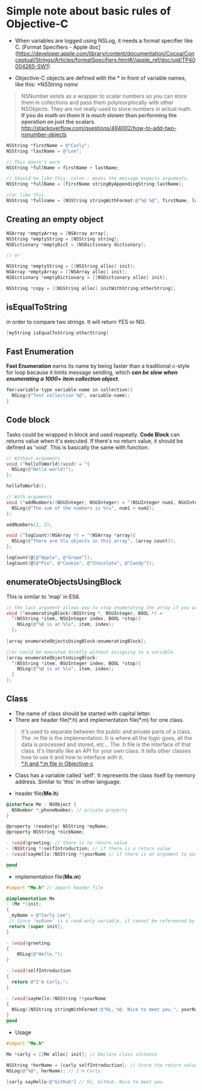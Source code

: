 # Simple note about basic rules of Objective-C 

- When variables are logged using NSLog, it needs a format specifier like C.
[Format Specifiers - Apple doc] (https://developer.apple.com/library/content/documentation/Cocoa/Conceptual/Strings/Articles/formatSpecifiers.html#//apple_ref/doc/uid/TP40004265-SW1)

- Objective-C objects are defined with the * in front of variable names, like this: *NSString *name*

> NSNumber exists as a wrapper to scalar numbers so you can store them in collections and pass them polymorphically with other NSObjects. They are not really used to store numbers in actual math. **If you do math on them it is much slower than performing the operation on just the scalars**. http://stackoverflow.com/questions/494002/how-to-add-two-nsnumber-objects

```objective-c
NSString *firstName = @"Carly";
NSString *lastName = @"Lee";

// This doesn't work 
NSString *fullName = firstName + lastName;

// Should be like this. colon : means the message expects arguments.
NSString *fullName = [firstName stringByAppendingString:lastName];

//or like this 
NSString *fullname = [NSString stringWithFormat:@"%@ %@", firstName, lastName];
```

## Creating an empty object 

```objective-c
NSArray *emptyArray = [NSArray array];
NSString *emptyString = [NSString string];
NSDictionary *emptyDict = [NSDictionary dictionary];

// or

NSString *emptyString = [[NSString alloc] init];
NSArray *emptyArray = [[NSArray alloc] init];
NSDictionary *emptyDictionary = [[NSDictionary alloc] init];

NSString *copy = [[NSString alloc] initWithString:otherString];
```

## isEqualToString 
in order to compare two strings. It will return YES or NO.

```objective-c
[myString isEqualToString:otherString]
```

## Fast Enumeration 
**Fast Enumeration** earns its name by being faster than a traditional c-style for loop because it limits message sending, which **_can be slow when enumerating a 1000+ item collection object_**. 

```objective-c
for(variable-type variable-name in collection){
  NSLog(@"Test collection %@", variable-name);
}
```

## Code block
Tasks could be wrapped in block and used reapeatly. 
**Code Block** can returns value when it's executed. If there's no return value, it should be defined as 'void'.
This is basically the same with function.

```objective-c
// Without arguments
void (^helloToWorld)(void) = ^{
  NSLog(@"Hello world!");
};

helloToWorld();

// With arguments
void (^addNumbers)(NSUInteger, NSUInteger) = ^(NSUInteger num1, NSUInteger num2){
  NSLog(@"The sum of the numbers is %lu", num1 + num2);
};

addNumbers(2, 2);

void (^logCount)(NSArray *) = ^(NSArray *array){
  NSLog(@"There are %lu objects in this array", [array count]);
};

logCount(@[@"Apple", @"Grape"]);
logCount(@[@"Pie", @"Cookie", @"Chocolate", @"Candy"]);

```

## enumerateObjectsUsingBlock
This is similar to 'map' in ES6.

```objective-c
// the last argument allows you to stop enumerating the array if you want.
void (^enumeratingBlock)(NSString *, NSUInteger, BOOL *) = 
  ^(NSString *item, NSUInteger index, BOOL *stop){
    NSLog(@"%@ is at %lu", item, index); 
  };
                         
[array enumerateObjectsUsingBlock:enumeratingBlock];

//or could be executed diretly without assigning to a variable. 
[array enumerateObjectsUsingBlock:
  ^(NSString *item, NSUInteger index, BOOL *stop){
    NSLog(@"%@ is at %lu", item, index);  
  }
];

```

## Class
- The name of class should be started with capital letter.
- There are header file(\*.h) and implementation file(*.m) for one class. 
> It's used to separate between the public and private parts of a class. The .m file is the implementation. It is where all the logic goes, all the data is processed and stored, etc... The .h file is the interface of that class. It's literally like an API for your own class. It tells other classes how to use it and how to interface with it.  
[*.h and *.m file in Objective-c](http://stackoverflow.com/questions/17558210/h-and-m-files-in-objective-c)
- Class has a variable called 'self'. It represents the class itself by memory address. Similar to 'this' in other language.

- header file(**Me.h**)
```objective-c
@interface Me : NSObject {
  NSNumber *_phoneNumber; // private property
}

@property (readonly) NSString *myName; 
@property NSString *nickName;

- (void)greeting; // there is no return value 
- (NSString *)selfIntroduction; // if there is a return value
- (void)sayHello:(NSString *)yourName // if there is an argument to pass in

@end
```
- implementation file(**Me.m**)
```objective-c
#import "Me.h" // import header file

@implementation Me 
- (Me *)init;
{
 _myName = @"Carly Lee"; 
 // Since 'myName' is a read-only variable, it cannot be referenced by self.
 return [super init];
}

- (void)greeting;
{
    NSLog(@"Hello.");
}

- (void)selfIntroduction
{
  return @"I'm Carly.";
}

- (void)sayHello:(NSString *)yourName
{
  NSLog([NSString stringWithFormat:@"Hi, %@. Nice to meet you.", yourName]);
}
@end
```
- Usage 
```objective-c
#import "Me.h"

Me *carly = [[Me alloc] init]; // Declare class instance 

NSString *herName = [carly selfIntroduction]; // Store the return value
NSLog(@"%@", herName); // I'm Carly.

[carly sayHello:@"GitHub"] // Hi, GitHub. Nice to meet you.

```

